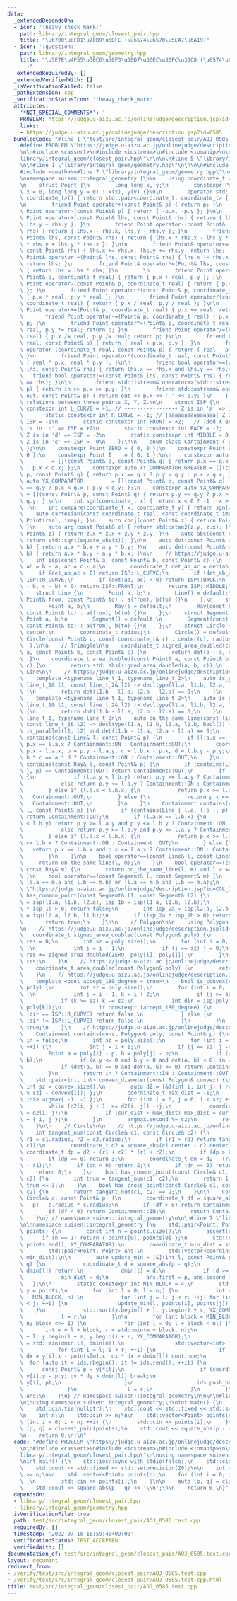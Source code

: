 ```yaml
---
data:
  _extendedDependsOn:
  - icon: ':heavy_check_mark:'
    path: library/integral_geom/closest_pair.hpp
    title: "\u6700\u8FD1\u70B9\u5BFE (\u6574\u6570\u5EA7\u6A19)"
  - icon: ':question:'
    path: library/integral_geom/geometry.hpp
    title: "\u5E7E\u4F55\u30C6\u30F3\u30D7\u30EC\u30FC\u30C8 (\u6574\u6570\u5EA7\u6A19\
      )"
  _extendedRequiredBy: []
  _extendedVerifiedWith: []
  _isVerificationFailed: false
  _pathExtension: cpp
  _verificationStatusIcon: ':heavy_check_mark:'
  attributes:
    '*NOT_SPECIAL_COMMENTS*': ''
    PROBLEM: https://judge.u-aizu.ac.jp/onlinejudge/description.jsp?id=0585
    links:
    - https://judge.u-aizu.ac.jp/onlinejudge/description.jsp?id=0585
  bundledCode: "#line 1 \"test/src/integral_geom/closest_pair/AOJ_0585.test.cpp\"\n\
    #define PROBLEM \"https://judge.u-aizu.ac.jp/onlinejudge/description.jsp?id=0585\"\
    \n\n#include <cassert>\n#include <iostream>\n#include <iomanip>\n\n#line 1 \"\
    library/integral_geom/closest_pair.hpp\"\n\n\n\n#line 5 \"library/integral_geom/closest_pair.hpp\"\
    \n\n#line 1 \"library/integral_geom/geometry.hpp\"\n\n\n\n#include <algorithm>\n\
    #include <cmath>\n#line 7 \"library/integral_geom/geometry.hpp\"\n#include <vector>\n\
    \nnamespace suisen::integral_geometry {\n\n    using coordinate_t = long long;\n\
    \n    struct Point {\n        long long x, y;\n        constexpr Point(long long\
    \ x = 0, long long y = 0) : x(x), y(y) {}\n\n        operator std::pair<coordinate_t,\
    \ coordinate_t>() { return std::pair<coordinate_t, coordinate_t> { x, y }; }\n\
    \n        friend Point operator+(const Point& p) { return p; }\n        friend\
    \ Point operator-(const Point& p) { return { -p.x, -p.y }; }\n\n        friend\
    \ Point operator+(const Point& lhs, const Point& rhs) { return { lhs.x + rhs.x,\
    \ lhs.y + rhs.y }; }\n        friend Point operator-(const Point& lhs, const Point&\
    \ rhs) { return { lhs.x - rhs.x, lhs.y - rhs.y }; }\n        friend Point operator*(const\
    \ Point& lhs, const Point& rhs) { return { lhs.x * rhs.x - lhs.y * rhs.y, lhs.x\
    \ * rhs.y + lhs.y * rhs.x }; }\n\n        friend Point& operator+=(Point& lhs,\
    \ const Point& rhs) { lhs.x += rhs.x, lhs.y += rhs.y; return lhs; }\n        friend\
    \ Point& operator-=(Point& lhs, const Point& rhs) { lhs.x -= rhs.x, lhs.y -= rhs.y;\
    \ return lhs; }\n        friend Point& operator*=(Point& lhs, const Point& rhs)\
    \ { return lhs = lhs * rhs; }\n        \n        friend Point operator+(const\
    \ Point& p, coordinate_t real) { return { p.x + real, p.y }; }\n        friend\
    \ Point operator-(const Point& p, coordinate_t real) { return { p.x - real, p.y\
    \ }; }\n        friend Point operator*(const Point& p, coordinate_t real) { return\
    \ { p.x * real, p.y * real }; }\n        friend Point operator/(const Point& p,\
    \ coordinate_t real) { return { p.x / real, p.y / real }; }\n\n        friend\
    \ Point operator+=(Point& p, coordinate_t real) { p.x += real; return p; }\n \
    \       friend Point operator-=(Point& p, coordinate_t real) { p.x -= real; return\
    \ p; }\n        friend Point operator*=(Point& p, coordinate_t real) { p.x *=\
    \ real, p.y *= real; return p; }\n        friend Point operator/=(Point& p, coordinate_t\
    \ real) { p.x /= real, p.y /= real; return p; }\n\n        friend Point operator+(coordinate_t\
    \ real, const Point& p) { return { real + p.x, p.y }; }\n        friend Point\
    \ operator-(coordinate_t real, const Point& p) { return { real - p.x, -p.y };\
    \ }\n        friend Point operator*(coordinate_t real, const Point& p) { return\
    \ { real * p.x, real * p.y }; }\n\n        friend bool operator==(const Point&\
    \ lhs, const Point& rhs) { return lhs.x == rhs.x and lhs.y == rhs.y; }\n     \
    \   friend bool operator!=(const Point& lhs, const Point& rhs) { return not (lhs\
    \ == rhs); }\n\n        friend std::istream& operator>>(std::istream& in, Point&\
    \ p) { return in >> p.x >> p.y; }\n        friend std::ostream& operator<<(std::ostream&\
    \ out, const Point& p) { return out << p.x << ' ' << p.y; }\n    };\n\n    //\
    \ relations between three points X, Y, Z.\n\n    struct ISP {\n        static\
    \ constexpr int L_CURVE = +1; // +---------------+ Z is in 'a' => ISP = +1\n \
    \       static constexpr int R_CURVE = -1; // |aaaaaaaaaaaaaaa| Z is in 'b' =>\
    \ ISP = -1\n        static constexpr int FRONT = +2;   // |ddd X eee Y ccc| Z\
    \ is in 'c' => ISP = +2\n        static constexpr int BACK = -2;    // |bbbbbbbbbbbbbbb|\
    \ Z is in 'd' => ISP = -2\n        static constexpr int MIDDLE = 0;   // +---------------+\
    \ Z is in 'e' => ISP =  0\n    };\n\n    enum class Containment { OUT, ON, IN\
    \ };\n\n    constexpr Point ZERO = { 0, 0 };\n    constexpr Point ONE  = { 1,\
    \ 0 };\n    constexpr Point I    = { 0, 1 };\n\n    constexpr auto XY_COMPARATOR\
    \         = [](const Point& p, const Point& q) { return p.x == q.x ? p.y < q.y\
    \ : p.x < q.x; };\n    constexpr auto XY_COMPARATOR_GREATER = [](const Point&\
    \ p, const Point& q) { return p.x == q.x ? p.y > q.y : p.x > q.x; };\n    constexpr\
    \ auto YX_COMPARATOR         = [](const Point& p, const Point& q) { return p.y\
    \ == q.y ? p.x < q.x : p.y < q.y; };\n    constexpr auto YX_COMPARATOR_GREATER\
    \ = [](const Point& p, const Point& q) { return p.y == q.y ? p.x > q.x : p.y >\
    \ q.y; };\n\n    int sgn(coordinate_t x) { return x < 0 ? -1 : x > 0 ? +1 : 0;\
    \ }\n    int compare(coordinate_t x, coordinate_t y) { return sgn(x - y); }\n\n\
    \    auto cartesian(const coordinate_t real, const coordinate_t imag) { return\
    \ Point(real, imag); }\n    auto conj(const Point& z) { return Point(z.x, -z.y);\
    \ }\n    auto arg(const Point& z) { return std::atan2(z.y, z.x); }\n    auto square_abs(const\
    \ Point& z) { return z.x * z.x + z.y * z.y; }\n    auto abs(const Point& z) {\
    \ return std::sqrt(square_abs(z)); }\n\n    auto dot(const Point& a, const Point&\
    \ b) { return a.x * b.x + a.y * b.y; }\n    auto det(const Point& a, const Point&\
    \ b) { return a.x * b.y - a.y * b.x; }\n\n    // https://judge.u-aizu.ac.jp/onlinejudge/description.jsp?id=CGL_1_C\n\
    \    int isp(const Point& a, const Point& b, const Point& c) {\n        Point\
    \ ab = b - a, ac = c - a;\n        coordinate_t det_ab_ac = det(ab, ac);\n   \
    \     if (det_ab_ac > 0) return ISP::L_CURVE;\n        if (det_ab_ac < 0) return\
    \ ISP::R_CURVE;\n        if (dot(ab, ac) < 0) return ISP::BACK;\n        if (dot(a\
    \ - b, c - b) < 0) return ISP::FRONT;\n        return ISP::MIDDLE;\n    }\n\n\
    \    struct Line {\n        Point a, b;\n        Line() = default;\n        Line(const\
    \ Point& from, const Point& to) : a(from), b(to) {}\n    };\n    struct Ray {\n\
    \        Point a, b;\n        Ray() = default;\n        Ray(const Point& from,\
    \ const Point& to) : a(from), b(to) {}\n    };\n    struct Segment {\n       \
    \ Point a, b;\n        Segment() = default;\n        Segment(const Point& from,\
    \ const Point& to) : a(from), b(to) {}\n    };\n    struct Circle {\n        Point\
    \ center;\n        coordinate_t radius;\n        Circle() = default;\n       \
    \ Circle(const Point& c, const coordinate_t& r) : center(c), radius(r) {}\n  \
    \  };\n\n    // Triangle\n\n    coordinate_t signed_area_doubled(const Point&\
    \ a, const Point& b, const Point& c) {\n        return det(b - a, c - a);\n  \
    \  }\n    coordinate_t area_doubled(const Point& a, const Point& b, const Point&\
    \ c) {\n        return std::abs(signed_area_doubled(a, b, c));\n    }\n\n    //\
    \ Line\n\n    // https://judge.u-aizu.ac.jp/onlinejudge/description.jsp?id=CGL_2_A\n\
    \    template <typename line_t_1, typename line_t_2>\n    auto is_parallel(const\
    \ line_t_1& l1, const line_t_2& l2) -> decltype(l1.a, l1.b, l2.a, l2.b, bool())\
    \ {\n        return det(l1.b - l1.a, l2.b - l2.a) == 0;\n    }\n    // https://judge.u-aizu.ac.jp/onlinejudge/description.jsp?id=CGL_2_A\n\
    \    template <typename line_t_1, typename line_t_2>\n    auto is_orthogonal(const\
    \ line_t_1& l1, const line_t_2& l2) -> decltype(l1.a, l1.b, l2.a, l2.b, bool())\
    \ {\n        return dot(l1.b - l1.a, l2.b - l2.a) == 0;\n    }\n    template <typename\
    \ line_t_1, typename line_t_2>\n    auto on_the_same_line(const line_t_1& l1,\
    \ const line_t_2& l2) -> decltype(l1.a, l1.b, l2.a, l2.b, bool()) {\n        return\
    \ is_parallel(l1, l2) and det(l1.b - l1.a, l2.a - l1.a) == 0;\n    }\n\n    Containment\
    \ contains(const Line& l, const Point& p) {\n        if (l.a.x == l.b.x) return\
    \ p.x == l.a.x ? Containment::ON : Containment::OUT;\n        coordinate_t a =\
    \ p.x - l.a.x, b = p.y - l.a.y, c = l.b.x - p.x, d = l.b.y - p.y;\n        return\
    \ b * c == a * d ? Containment::ON : Containment::OUT;\n    }\n    Containment\
    \ contains(const Ray& l, const Point& p) {\n        if (contains(Line { l.a, l.b\
    \ }, p) == Containment::OUT) return Containment::OUT;\n        if (l.a.x == l.b.x)\
    \ {\n            if (l.a.y < l.b.y) return p.y >= l.a.y ? Containment::ON : Containment::OUT;\n\
    \            else return p.y <= l.a.y ? Containment::ON : Containment::OUT;\n\
    \        } else if (l.a.x < l.b.x) {\n            return p.x >= l.a.x ? Containment::ON\
    \ : Containment::OUT;\n        } else {\n            return p.x <= l.a.x ? Containment::ON\
    \ : Containment::OUT;\n        }\n    }\n    Containment contains(const Segment&\
    \ l, const Point& p) {\n        if (contains(Line { l.a, l.b }, p) == Containment::OUT)\
    \ return Containment::OUT;\n        if (l.a.x == l.b.x) {\n            if (l.a.y\
    \ < l.b.y) return p.y >= l.a.y and p.y <= l.b.y ? Containment::ON : Containment::OUT;\n\
    \            else return p.y >= l.b.y and p.y <= l.a.y ? Containment::ON : Containment::OUT;\n\
    \        } else if (l.a.x < l.b.x) {\n            return p.x >= l.a.x and p.x\
    \ <= l.b.x ? Containment::ON : Containment::OUT;\n        } else {\n         \
    \   return p.x >= l.b.x and p.x <= l.a.x ? Containment::ON : Containment::OUT;\n\
    \        }\n    }\n\n    bool operator==(const Line& l, const Line& m) {\n   \
    \     return on_the_same_line(l, m);\n    }\n    bool operator==(const Ray& l,\
    \ const Ray& m) {\n        return on_the_same_line(l, m) and l.a == m.a;\n   \
    \ }\n    bool operator==(const Segment& l, const Segment& m) {\n        return\
    \ (l.a == m.a and l.b == m.b) or (l.a == m.b and l.b == m.a);\n    }\n\n    //\
    \ \"https://judge.u-aizu.ac.jp/onlinejudge/description.jsp?id=CGL_2_B\"\n    bool\
    \ has_common_point(const Segment& l1, const Segment& l2) {\n        int isp_1a\
    \ = isp(l1.a, l1.b, l2.a), isp_1b = isp(l1.a, l1.b, l2.b);\n        if (isp_1a\
    \ * isp_1b > 0) return false;\n        int isp_2a = isp(l2.a, l2.b, l1.a), isp_2b\
    \ = isp(l2.a, l2.b, l1.b);\n        if (isp_2a * isp_2b > 0) return false;\n \
    \       return true;\n    }\n\n    // Polygon\n\n    using Polygon = std::vector<Point>;\n\
    \n    // https://judge.u-aizu.ac.jp/onlinejudge/description.jsp?id=CGL_3_A\n \
    \   coordinate_t signed_area_doubled(const Polygon& poly) {\n        coordinate_t\
    \ res = 0;\n        int sz = poly.size();\n        for (int i = 0; i < sz; ++i)\
    \ {\n            int j = i + 1;\n            if (j == sz) j = 0;\n           \
    \ res += signed_area_doubled(ZERO, poly[i], poly[j]);\n        }\n        return\
    \ res;\n    }\n    // https://judge.u-aizu.ac.jp/onlinejudge/description.jsp?id=CGL_3_A\n\
    \    coordinate_t area_doubled(const Polygon& poly) {\n        return std::abs(signed_area_doubled(poly));\n\
    \    }\n    // https://judge.u-aizu.ac.jp/onlinejudge/description.jsp?id=CGL_3_B\n\
    \    template <bool accept_180_degree = true>\n    bool is_convex(const Polygon&\
    \ poly) {\n        int sz = poly.size();\n        for (int i = 0; i < sz; ++i)\
    \ {\n            int j = i + 1, k = i + 2;\n            if (j >= sz) j -= sz;\n\
    \            if (k >= sz) k -= sz;\n            int dir = isp(poly[i], poly[j],\
    \ poly[k]);\n            if constexpr (accept_180_degree) {\n                if\
    \ (dir == ISP::R_CURVE) return false;\n            } else {\n                if\
    \ (dir != ISP::L_CURVE) return false;\n            }\n        }\n        return\
    \ true;\n    }\n    // https://judge.u-aizu.ac.jp/onlinejudge/description.jsp?id=CGL_3_C\n\
    \    Containment contains(const Polygon& poly, const Point& p) {\n        bool\
    \ in = false;\n        int sz = poly.size();\n        for (int i = 0; i < sz;\
    \ ++i) {\n            int j = i + 1;\n            if (j == sz) j -= sz;\n    \
    \        Point a = poly[i] - p, b = poly[j] - p;\n            if (a.y > b.y) std::swap(a,\
    \ b);\n            if (a.y <= 0 and b.y > 0 and det(a, b) < 0) in = not in;\n\
    \            if (det(a, b) == 0 and dot(a, b) <= 0) return Containment::ON;\n\
    \        }\n        return in ? Containment::IN : Containment::OUT;\n    }\n\n\
    \    std::pair<int, int> convex_diameter(const Polygon& convex) {\n        const\
    \ int sz = convex.size();\n        auto d2 = [&](int i, int j) { return square_abs(convex[j\
    \ % sz] - convex[i]); };\n        coordinate_t max_dist = -1;\n        std::pair<int,\
    \ int> argmax{ -1, -1 };\n        for (int i = 0, j = 0; i < sz; ++i) {\n    \
    \        while (d2(i, j + 1) >= d2(i, j)) ++j;\n            coordinate_t cur_dist\
    \ = d2(i, j);\n            if (cur_dist > max_dist) max_dist = cur_dist, argmax\
    \ = { i, j };\n        }\n        argmax.second %= sz;\n        return argmax;\n\
    \    }\n\n    // Circle\n\n    // https://judge.u-aizu.ac.jp/onlinejudge/description.jsp?id=CGL_7_A\n\
    \    int tangent_num(const Circle& c1, const Circle& c2) {\n        coordinate_t\
    \ r1 = c1.radius, r2 = c2.radius;\n        if (r1 > r2) return tangent_num(c2,\
    \ c1);\n        coordinate_t d2 = square_abs(c1.center - c2.center);\n       \
    \ coordinate_t dp = d2 - (r1 + r2) * (r1 + r2);\n        if (dp > 0) return 4;\n\
    \        if (dp == 0) return 3;\n        coordinate_t dn = d2 - (r2 - r1) * (r2\
    \ - r1);\n        if (dn > 0) return 2;\n        if (dn == 0) return 1;\n    \
    \    return 0;\n    }\n    bool has_common_point(const Circle& c1, const Circle&\
    \ c2) {\n        int tnum = tangent_num(c1, c2);\n        return 1 <= tnum and\
    \ tnum <= 3;\n    }\n    bool has_cross_point(const Circle& c1, const Circle&\
    \ c2) {\n        return tangent_num(c1, c2) == 2;\n    }\n\n    Containment contains(const\
    \ Circle& c, const Point& p) {\n        coordinate_t df = square_abs(c.center\
    \ - p) - c.radius * c.radius;\n        if (df > 0) return Containment::OUT;\n\
    \        if (df < 0) return Containment::IN;\n        return Containment::ON;\n\
    \    }\n} // namespace suisen::integral_geometry\n\n\n#line 7 \"library/integral_geom/closest_pair.hpp\"\
    \n\nnamespace suisen::integral_geometry {\n    std::pair<Point, Point> closest_pair(std::vector<Point>\
    \ points) {\n        const int n = points.size();\n        assert(n > 0);\n  \
    \      if (n == 1) return { points[0], points[0] };\n        std::sort(points.begin(),\
    \ points.end(), XY_COMPARATOR);\n        coordinate_t min_dist = std::numeric_limits<coordinate_t>::max();\n\
    \        std::pair<Point, Point> ans;\n        std::vector<coordinate_t> dmin(n,\
    \ min_dist);\n\n        auto update_min = [&](int l, const Point& p, const Point&\
    \ q) {\n            coordinate_t d = square_abs(p - q);\n            if (d >=\
    \ dmin[l]) return;\n            dmin[l] = d;\n            if (d >= min_dist) return;\n\
    \            min_dist = d;\n            ans.first = p, ans.second = q;\n     \
    \   };\n\n        static constexpr int MIN_BLOCK = 4;\n        std::vector<Point>\
    \ y = points;\n        for (int l = 0; l < n;) {\n            int r = std::min(l\
    \ + MIN_BLOCK, n);\n            for (int j = l; j < r; ++j) for (int i = l; i\
    \ < j; ++i) {\n                update_min(l, points[i], points[j]);\n        \
    \    }\n            std::sort(y.begin() + l, y.begin() + r, YX_COMPARATOR);\n\
    \            l = r;\n        }\n\n        for (int block = MIN_BLOCK; block <=\
    \ n; block <<= 1) {\n            for (int l = 0; l + block < n;) {\n         \
    \       int m = l + block, r = std::min(m + block, n);\n                std::inplace_merge(y.begin()\
    \ + l, y.begin() + m, y.begin() + r, YX_COMPARATOR);\n                dmin[l]\
    \ = std::min(dmin[l], dmin[m]);\n                std::vector<int> ids;\n     \
    \           for (int i = l; i < r; ++i) {\n                    if (coordinate_t\
    \ dx = y[i].x - points[m].x; dx * dx > dmin[l]) continue;\n                  \
    \  for (auto it = ids.rbegin(); it != ids.rend(); ++it) {\n                  \
    \      const Point& p = y[*it];\n                        if (coordinate_t dy =\
    \ y[i].y - p.y; dy * dy > dmin[l]) break;\n                        update_min(l,\
    \ y[i], p);\n                    }\n                    ids.push_back(i);\n  \
    \              }\n                l = r;\n            }\n        }\n        return\
    \ ans;\n    }\n} // namespace suisen::integral_geometry\n\n\n\n#line 8 \"test/src/integral_geom/closest_pair/AOJ_0585.test.cpp\"\
    \n\nusing namespace suisen::integral_geometry;\n\nint main() {\n    std::ios::sync_with_stdio(false);\n\
    \    std::cin.tie(nullptr);\n    std::cout << std::fixed << std::setprecision(20);\n\
    \n    int n;\n    std::cin >> n;\n\n    std::vector<Point> points(n);\n    for\
    \ (int i = 0; i < n; ++i) {\n        std::cin >> points[i];\n    }\n\n    auto\
    \ [p, q] = closest_pair(points);\n    std::cout << square_abs(p - q) << '\\n';\n\
    \n    return 0;\n}\n"
  code: "#define PROBLEM \"https://judge.u-aizu.ac.jp/onlinejudge/description.jsp?id=0585\"\
    \n\n#include <cassert>\n#include <iostream>\n#include <iomanip>\n\n#include \"\
    library/integral_geom/closest_pair.hpp\"\n\nusing namespace suisen::integral_geometry;\n\
    \nint main() {\n    std::ios::sync_with_stdio(false);\n    std::cin.tie(nullptr);\n\
    \    std::cout << std::fixed << std::setprecision(20);\n\n    int n;\n    std::cin\
    \ >> n;\n\n    std::vector<Point> points(n);\n    for (int i = 0; i < n; ++i)\
    \ {\n        std::cin >> points[i];\n    }\n\n    auto [p, q] = closest_pair(points);\n\
    \    std::cout << square_abs(p - q) << '\\n';\n\n    return 0;\n}"
  dependsOn:
  - library/integral_geom/closest_pair.hpp
  - library/integral_geom/geometry.hpp
  isVerificationFile: true
  path: test/src/integral_geom/closest_pair/AOJ_0585.test.cpp
  requiredBy: []
  timestamp: '2022-07-10 16:59:40+09:00'
  verificationStatus: TEST_ACCEPTED
  verifiedWith: []
documentation_of: test/src/integral_geom/closest_pair/AOJ_0585.test.cpp
layout: document
redirect_from:
- /verify/test/src/integral_geom/closest_pair/AOJ_0585.test.cpp
- /verify/test/src/integral_geom/closest_pair/AOJ_0585.test.cpp.html
title: test/src/integral_geom/closest_pair/AOJ_0585.test.cpp
---
```

